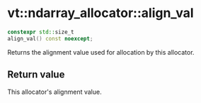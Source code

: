 vt::ndarray_allocator::align_val
================================

```c++
constexpr std::size_t
align_val() const noexcept;
```

Returns the alignment value used for allocation by this allocator.

Return value
------------

This allocator's alignment value.
